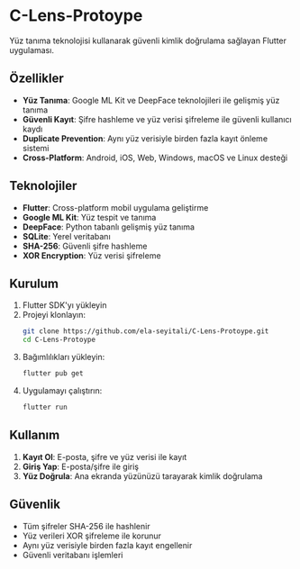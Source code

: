 # C-Lens-Protoype

Yüz tanıma teknolojisi kullanarak güvenli kimlik doğrulama sağlayan Flutter uygulaması.

## Özellikler

- **Yüz Tanıma**: Google ML Kit ve DeepFace teknolojileri ile gelişmiş yüz tanıma
- **Güvenli Kayıt**: Şifre hashleme ve yüz verisi şifreleme ile güvenli kullanıcı kaydı
- **Duplicate Prevention**: Aynı yüz verisiyle birden fazla kayıt önleme sistemi
- **Cross-Platform**: Android, iOS, Web, Windows, macOS ve Linux desteği

## Teknolojiler

- **Flutter**: Cross-platform mobil uygulama geliştirme
- **Google ML Kit**: Yüz tespit ve tanıma
- **DeepFace**: Python tabanlı gelişmiş yüz tanıma
- **SQLite**: Yerel veritabanı
- **SHA-256**: Güvenli şifre hashleme
- **XOR Encryption**: Yüz verisi şifreleme

## Kurulum

1. Flutter SDK'yı yükleyin
2. Projeyi klonlayın:
   ```bash
   git clone https://github.com/ela-seyitali/C-Lens-Protoype.git
   cd C-Lens-Protoype
   ```
3. Bağımlılıkları yükleyin:
   ```bash
   flutter pub get
   ```
4. Uygulamayı çalıştırın:
   ```bash
   flutter run
   ```

## Kullanım

1. **Kayıt Ol**: E-posta, şifre ve yüz verisi ile kayıt
2. **Giriş Yap**: E-posta/şifre ile giriş
3. **Yüz Doğrula**: Ana ekranda yüzünüzü tarayarak kimlik doğrulama

## Güvenlik

- Tüm şifreler SHA-256 ile hashlenir
- Yüz verileri XOR şifreleme ile korunur
- Aynı yüz verisiyle birden fazla kayıt engellenir
- Güvenli veritabanı işlemleri
